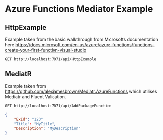 # Azure Functions Mediator Example

## HttpExample

Example taken from the basic walkthrough from Microsofts documentation here https://docs.microsoft.com/en-us/azure/azure-functions/functions-create-your-first-function-visual-studio

`GET http://localhost:7071/api/HttpExample`

## MediatR

Example taken from https://github.com/alexjamesbrown/Mediatr.AzureFunctions which utilises Mediatr and Fluent Validation.

`GET http://localhost:7071/api/AddPackageFunction`

```json
{
    "ExId": "123"
    "Title": "MyTitle",
    "Description": "MyDescription"
}
```
